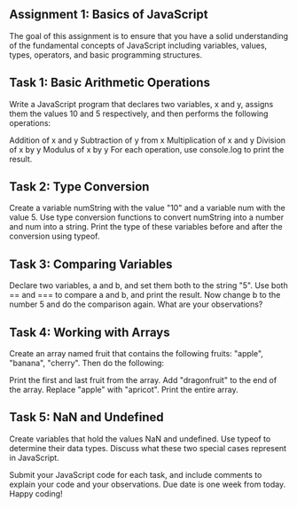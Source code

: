## Assignment 1: Basics of JavaScript

The goal of this assignment is to ensure that you have a solid understanding of the fundamental concepts of JavaScript including variables, values, types, operators, and basic programming structures.

## Task 1: Basic Arithmetic Operations

Write a JavaScript program that declares two variables, x and y, assigns them the values 10 and 5 respectively, and then performs the following operations:

Addition of x and y
Subtraction of y from x
Multiplication of x and y
Division of x by y
Modulus of x by y
For each operation, use console.log to print the result.

## Task 2: Type Conversion

Create a variable numString with the value "10" and a variable num with the value 5. Use type conversion functions to convert numString into a number and num into a string. Print the type of these variables before and after the conversion using typeof.

## Task 3: Comparing Variables

Declare two variables, a and b, and set them both to the string "5". Use both == and === to compare a and b, and print the result. Now change b to the number 5 and do the comparison again. What are your observations?

## Task 4: Working with Arrays

Create an array named fruit that contains the following fruits: "apple", "banana", "cherry". Then do the following:

Print the first and last fruit from the array.
Add "dragonfruit" to the end of the array.
Replace "apple" with "apricot".
Print the entire array.

## Task 5: NaN and Undefined

Create variables that hold the values NaN and undefined. Use typeof to determine their data types. Discuss what these two special cases represent in JavaScript.

Submit your JavaScript code for each task, and include comments to explain your code and your observations. Due date is one week from today. Happy coding!